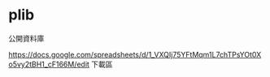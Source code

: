# plib
公開資料庫

https://docs.google.com/spreadsheets/d/1_VXQIj75YFtMqm1L7chTPsYOt0Xo5vy2tBH1_cF166M/edit 下載區
